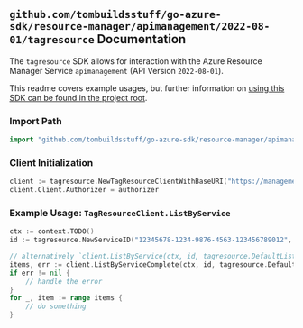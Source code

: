 
## `github.com/tombuildsstuff/go-azure-sdk/resource-manager/apimanagement/2022-08-01/tagresource` Documentation

The `tagresource` SDK allows for interaction with the Azure Resource Manager Service `apimanagement` (API Version `2022-08-01`).

This readme covers example usages, but further information on [using this SDK can be found in the project root](https://github.com/tombuildsstuff/go-azure-sdk/tree/main/docs).

### Import Path

```go
import "github.com/tombuildsstuff/go-azure-sdk/resource-manager/apimanagement/2022-08-01/tagresource"
```


### Client Initialization

```go
client := tagresource.NewTagResourceClientWithBaseURI("https://management.azure.com")
client.Client.Authorizer = authorizer
```


### Example Usage: `TagResourceClient.ListByService`

```go
ctx := context.TODO()
id := tagresource.NewServiceID("12345678-1234-9876-4563-123456789012", "example-resource-group", "serviceValue")

// alternatively `client.ListByService(ctx, id, tagresource.DefaultListByServiceOperationOptions())` can be used to do batched pagination
items, err := client.ListByServiceComplete(ctx, id, tagresource.DefaultListByServiceOperationOptions())
if err != nil {
	// handle the error
}
for _, item := range items {
	// do something
}
```
